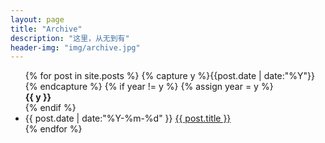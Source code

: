 ```yaml
---
layout: page
title: "Archive"
description: "这里，从无到有"
header-img: "img/archive.jpg"
---
```


<style>
    .listing-seperator{
        list-style:none;
        font-weight:bold;
    }
</style>

<ul class="listing">
{% for post in site.posts %}
  {% capture y %}{{post.date | date:"%Y"}}{% endcapture %}
  {% if year != y %}
    {% assign year = y %}
    <li class="listing-seperator">{{ y }}</li>
  {% endif %}
  <li class="listing-item">
    <time datetime="{{ post.date | date:"%Y-%m-%d" }}">{{ post.date | date:"%Y-%m-%d" }}</time>
    <a href="{{ post.url }}" title="{{ post.title }}">{{ post.title }}</a>
  </li>
{% endfor %}
</ul>